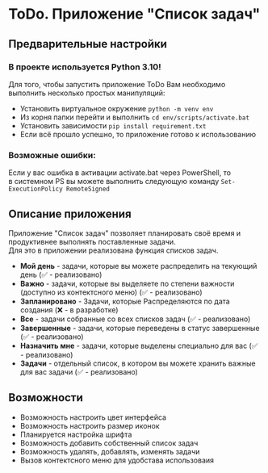 # ToDo. Приложение "Список задач"
## Предварительные настройки
### **В проекте используется Python 3.10!**  
Для того, чтобы запустить приложение ToDo Вам необходимо выполнить несколько простых манипуляций:

* Установить виртуальное окружение ```python -m venv env```
* Из корня папки перейти и выполнить `cd env/scripts/activate.bat`
* Установить зависимости `pip install requirement.txt `
* Если всё прошло успешно, то приложение готово к использованию

### Возможные ошибки:
Если у вас ошибка в активации activate.bat через PowerShell, то  
в системном PS вы можете выполнить следующую команду `Set-ExecutionPolicy RemoteSigned`

## Описание приложения
Приложение "Список задач" позволяет планировать своё время и продуктивнее выполнять поставленные задачи.  
Для это в приложении реализована функция списков задач. 
* **Мой день** - задачи, которые вы можете распределить на текующий день (✅ - реализовано)
* **Важно** - задачи, которые вы выделяете по степени важности (доступно из контектсного меню) (✅ - реализовано)
* **Запланировано** - Задачи, которые Распределяются по дата создания (❌ - в разработке)
* **Все** - задачи собранные со всех списков задач (✅ - реализовано)
* **Завершенные** - задачи, которые переведены в статус завершенные (✅ - реализовано)
* **Назначить мне** - задачи, которые выделены специально для вас (✅ - реализовано)
* **Задачи** - отдельный список, в котором вы можете хранить важные для вас задачи (✅ - реализовано)

## Возможности
* Возможность настроить цвет интерфейса
* Возможность настроить размер иконок
* Планируется настройка шрифта
* Возможность добавить собственный список задач
* Возможность удалять, добавлять, изменять задачи
* Вызов контектсного меню для удобстава использоваия

